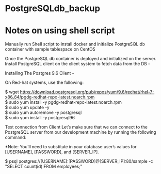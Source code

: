 # PostgreSQLdb_backup

<h1> Notes on using shell script </h1>

Manually run Shell script to install docker and initialize PostgreSQL db container with sample tablespace on CentOS

Once the PostgreSQL db container is deployed and initialized on the server. Install PostgreSQL client on the client system to fetch data from the DB -

Installing The Postgres 9.6 Client -

On Red-hat systems, use the following:

$ wget https://download.postgresql.org/pub/repos/yum/9.6/redhat/rhel-7-x86_64/pgdg-redhat-repo-latest.noarch.rpm <br />
$ sudo yum install -y pgdg-redhat-repo-latest.noarch.rpm <br />
$ sudo yum update -y <br />
$ sudo yum autoremove -y postgresql <br />
$ sudo yum install -y postgresql96 <br />

Test connection from Client
Let’s make sure that we can connect to the PostgreSQL server from our development machine by running the following command:

*Note: You’ll need to substitute in your database user’s values for [USERNAME], [PASSWORD], and [SERVER_IP]. <br />

$ psql postgres://[USERNAME]:[PASSWORD]@[SERVER_IP]:80/sample -c "SELECT count(id) FROM employees;"
